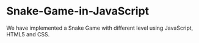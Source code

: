 # Snake-Game-in-JavaScript
We have implemented a Snake Game with different level using JavaScript, HTML5 and CSS.
